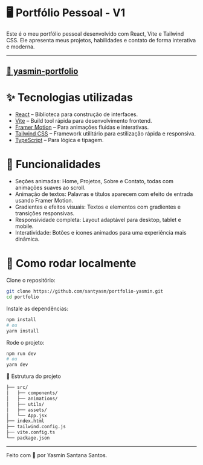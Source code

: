 # 🖥️ Portfólio Pessoal - V1

Este é o meu portfólio pessoal desenvolvido com React, Vite e Tailwind CSS. Ele apresenta meus projetos, habilidades e contato de forma interativa e moderna.

---
## [🔗 yasmin-portfolio](https://portfolio-yasmin-six.vercel.app)

# ✨ Tecnologias utilizadas

- [React](https://reactjs.org/) – Biblioteca para construção de interfaces.  
- [Vite](https://vitejs.dev/) – Build tool rápida para desenvolvimento frontend.  
- [Framer Motion](https://www.framer.com/motion/) – Para animações fluidas e interativas.  
- [Tailwind CSS](https://tailwindcss.com/) – Framework utilitário para estilização rápida e responsiva.  
- [TypeScript](https://www.typescriptlang.org/) – Para lógica e tipagem. 


# 📌 Funcionalidades

- Seções animadas: Home, Projetos, Sobre e Contato, todas com animações suaves ao scroll.
- Animação de textos: Palavras e títulos aparecem com efeito de entrada usando Framer Motion.
- Gradientes e efeitos visuais: Textos e elementos com gradientes e transições responsivas.
- Responsividade completa: Layout adaptável para desktop, tablet e mobile.
- Interatividade: Botões e ícones animados para uma experiência mais dinâmica.

# 🚀 Como rodar localmente
Clone o repositório:

```bash
git clone https://github.com/santyasm/portfolio-yasmin.git
cd portfolio
```

Instale as dependências:
```bash
npm install
# ou
yarn install
```

Rode o projeto:
```bash
npm run dev
# ou
yarn dev
````

📝 Estrutura do projeto

```bash
├── src/
│   ├── components/      
│   ├── animations/      
│   ├── utils/      
│   ├── assets/          
│   └── App.jsx          
├── index.html
├── tailwind.config.js
├── vite.config.ts
└── package.json
```

---

Feito com 💜 por Yasmin Santana Santos.
